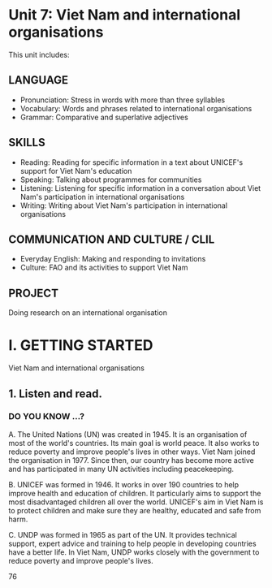 # Unit 7: Viet Nam and international organisations

This unit includes:

## LANGUAGE
- Pronunciation: Stress in words with more than three syllables
- Vocabulary: Words and phrases related to international organisations
- Grammar: Comparative and superlative adjectives

## SKILLS
- Reading: Reading for specific information in a text about UNICEF's support for Viet Nam's education
- Speaking: Talking about programmes for communities
- Listening: Listening for specific information in a conversation about Viet Nam's participation in international organisations
- Writing: Writing about Viet Nam's participation in international organisations

## COMMUNICATION AND CULTURE / CLIL
- Everyday English: Making and responding to invitations
- Culture: FAO and its activities to support Viet Nam

## PROJECT
Doing research on an international organisation

# I. GETTING STARTED

Viet Nam and international organisations

## 1. Listen and read.

### DO YOU KNOW ...?

A. The United Nations (UN) was created in 1945. It is an organisation of most of the world's countries. Its main goal is world peace. It also works to reduce poverty and improve people's lives in other ways. Viet Nam joined the organisation in 1977. Since then, our country has become more active and has participated in many UN activities including peacekeeping.

B. UNICEF was formed in 1946. It works in over 190 countries to help improve health and education of children. It particularly aims to support the most disadvantaged children all over the world. UNICEF's aim in Viet Nam is to protect children and make sure they are healthy, educated and safe from harm.

C. UNDP was formed in 1965 as part of the UN. It provides technical support, expert advice and training to help people in developing countries have a better life. In Viet Nam, UNDP works closely with the government to reduce poverty and improve people's lives.

76